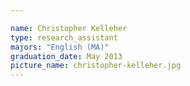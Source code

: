 ```yaml
---

name: Christopher Kelleher
type: research_assistant
majors: "English (MA)"
graduation_date: May 2013
picture_name: christopher-kelleher.jpg
---
```

    
    
